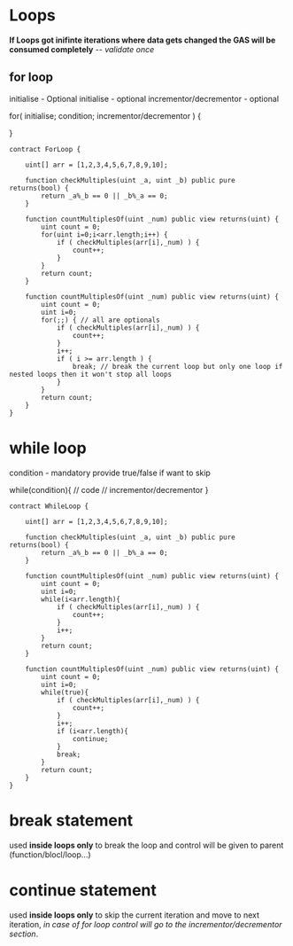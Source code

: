 
# Loops
**If Loops got inifinte iterations where data gets changed the GAS will be consumed completely** -- *validate once*

## for loop
initialise - Optional
initialise - optional
incrementor/decrementor - optional

for( initialise; condition; incrementor/decrementor ) {

}

```
contract ForLoop {
    
    uint[] arr = [1,2,3,4,5,6,7,8,9,10];

    function checkMultiples(uint _a, uint _b) public pure returns(bool) {
        return _a%_b == 0 || _b%_a == 0;
    }

    function countMultiplesOf(uint _num) public view returns(uint) {
        uint count = 0;
        for(uint i=0;i<arr.length;i++) {
            if ( checkMultiples(arr[i],_num) ) {
                count++;
            }
        }
        return count;
    }

    function countMultiplesOf(uint _num) public view returns(uint) {
        uint count = 0;
        uint i=0;
        for(;;) { // all are optionals
            if ( checkMultiples(arr[i],_num) ) {
                count++;
            }
            i++;
            if ( i >= arr.length ) {
                break; // break the current loop but only one loop if nested loops then it won't stop all loops
            }
        }
        return count;
    }
}
```

# while loop

condition - mandatory provide true/false if want to skip

while(condition){
    // code
    // incrementor/decrementor
}

```
contract WhileLoop {
    
    uint[] arr = [1,2,3,4,5,6,7,8,9,10];

    function checkMultiples(uint _a, uint _b) public pure returns(bool) {
        return _a%_b == 0 || _b%_a == 0;
    }

    function countMultiplesOf(uint _num) public view returns(uint) {
        uint count = 0;
        uint i=0;
        while(i<arr.length){
            if ( checkMultiples(arr[i],_num) ) {
                count++;
            }
            i++;
        }
        return count;
    }

    function countMultiplesOf(uint _num) public view returns(uint) {
        uint count = 0;
        uint i=0;
        while(true){
            if ( checkMultiples(arr[i],_num) ) {
                count++;
            }
            i++;
            if (i<arr.length){
                continue;
            }
            break;
        }
        return count;
    }
}
```

# break statement

used **inside loops only** to break the loop and control will be given to parent (function/blocl/loop...)

# continue statement

used **inside loops only** to skip the current iteration and move to next iteration, *in case of for loop control will go to the incrementor/decrementor section*.
